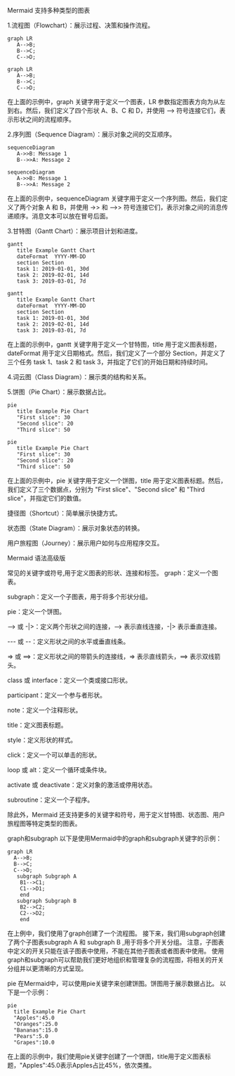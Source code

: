 Mermaid 支持多种类型的图表

1.流程图（Flowchart）：展示过程、决策和操作流程。
```
graph LR
   A-->B;
   B-->C;
   C-->D;
```

```mermaid
graph LR
   A-->B;
   B-->C;
   C-->D;
```
在上面的示例中，graph 关键字用于定义一个图表，LR 参数指定图表方向为从左到右。然后，我们定义了四个形状 A、B、C 和 D，并使用 --> 符号连接它们，表示形状之间的流程顺序。

2.序列图（Sequence Diagram）：展示对象之间的交互顺序。
```
sequenceDiagram
   A->>B: Message 1
   B-->>A: Message 2
```
```mermaid
sequenceDiagram
   A->>B: Message 1
   B-->>A: Message 2
```
在上面的示例中，sequenceDiagram 关键字用于定义一个序列图。然后，我们定义了两个对象 A 和 B，并使用 ->> 和 -->> 符号连接它们，表示对象之间的消息传递顺序。消息文本可以放在冒号后面。

3.甘特图（Gantt Chart）：展示项目计划和进度。
```
gantt
   title Example Gantt Chart
   dateFormat  YYYY-MM-DD
   section Section
   task 1: 2019-01-01, 30d
   task 2: 2019-02-01, 14d
   task 3: 2019-03-01, 7d
```
```mermaid
gantt
   title Example Gantt Chart
   dateFormat  YYYY-MM-DD
   section Section
   task 1: 2019-01-01, 30d
   task 2: 2019-02-01, 14d
   task 3: 2019-03-01, 7d
```
在上面的示例中，gantt 关键字用于定义一个甘特图，title 用于定义图表标题，dateFormat 用于定义日期格式。然后，我们定义了一个部分 Section，并定义了三个任务 task 1、task 2 和 task 3，并指定了它们的开始日期和持续时间。


4.词云图（Class Diagram）：展示类的结构和关系。

5.饼图（Pie Chart）：展示数据占比。
```
pie
   title Example Pie Chart
   "First slice": 30
   "Second slice": 20
   "Third slice": 50
```
```mermaid
pie
   title Example Pie Chart
   "First slice": 30
   "Second slice": 20
   "Third slice": 50
```
在上面的示例中，pie 关键字用于定义一个饼图，title 用于定义图表标题。然后，我们定义了三个数据点，分别为 "First slice"、"Second slice" 和 "Third slice"，并指定它们的数值。

捷径图（Shortcut）：简单展示快捷方式。

状态图（State Diagram）：展示对象状态的转换。

用户旅程图（Journey）：展示用户如何与应用程序交互。

Mermaid 语法高级版

常见的关键字或符号,用于定义图表的形状、连接和标签。
graph：定义一个图表。

subgraph：定义一个子图表，用于将多个形状分组。

pie：定义一个饼图。

--> 或 -|>：定义两个形状之间的连接，--> 表示直线连接，-|> 表示垂直连接。

--- 或 --：定义形状之间的水平或垂直线条。

=> 或 ==>：定义形状之间的带箭头的连接线，=> 表示直线箭头，==> 表示双线箭头。

class 或 interface：定义一个类或接口形状。

participant：定义一个参与者形状。

note：定义一个注释形状。

title：定义图表标题。

style：定义形状的样式。

click：定义一个可以单击的形状。

loop 或 alt：定义一个循环或条件块。

activate 或 deactivate：定义对象的激活或停用状态。

subroutine：定义一个子程序。

除此外，Mermaid 还支持更多的关键字和符号，用于定义甘特图、状态图、用户旅程图等特定类型的图表。

graph和subgraph
以下是使用Mermaid中的graph和subgraph关键字的示例：
```mermaid
graph LR
  A-->B;
  B-->C;
  C-->D;
   subgraph Subgraph A
    B1-->C1;
    C1-->D1;
    end
   subgraph Subgraph B
    B2-->C2;   
    C2-->D2;
    end
```
在上例中，我们使用了graph创建了一个流程图。
接下来，我们用subgraph创建了两个子图表subgraph A 和 subgraph B ,用于将多个开关分组。
注意，子图表中定义的开关只能在该子图表中使用，不能在其他子图表或者图表中使用。
使用graph和subgraph可以帮助我们更好地组织和管理复杂的流程图，将相关的开关分组并以更清晰的方式呈现。

pie
在Mermaid中，可以使用pie关键字来创建饼图。饼图用于展示数据占比。
以下是一个示例：
```mermaid
pie
  title Example Pie Chart
  "Apples":45.0
  "Oranges":25.0
  "Bananas":15.0
  "Pears":5.0
  "Grapes":10.0
```
在上面的示例中，我们使用pie关键字创建了一个饼图，title用于定义图表标题，"Apples":45.0表示Apples占比45%，依次类推。
